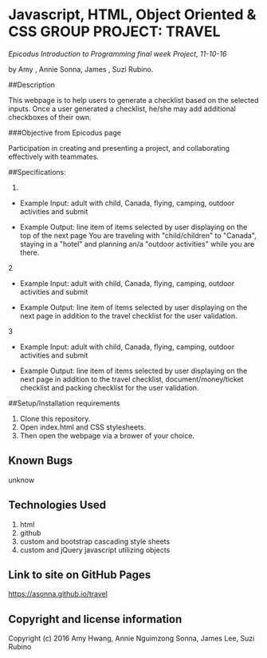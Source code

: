 # Javascript, HTML, Object Oriented & CSS GROUP PROJECT: TRAVEL

_*Epicodus Introduction to Programming final week Project, 11-10-16*_

by Amy , Annie Sonna, James  , Suzi Rubino.


##Description

This webpage is to help users to generate a checklist based on the selected inputs. Once a user generated a checklist, he/she may add additional checkboxes of their own.


###Objective from Epicodus page

Participation in creating and presenting a project, and collaborating effectively with teammates.
<!--
##Specifications

 1. User type (multi-choice)

     1. Single traveler

     2. Single traveler with children age 0-11 years (same issue as above)

     3. Single traveler with pet

 2. Destination (select one)

 3. Transportation Mode (select one)

     * Flying

     * Train

     * Boat

     * Car (will specify in spec two rental or personal?)

     * Bus

     * Walk/hike (seems like this needs to be here if they are hiking to destination - camping accommodation below)

 4. Accommodation (select one)

    * Hotel

    * Hostel/guesthouse

    * Camping

    * Friends/Relatives

 5. Planned activities (multiple or single choice?)

  * Sightseeing

  * Outdoor activities

  * Dining out

  * Shopping -->


##Specifications:

1.
 - Example Input: adult with child, Canada, flying, camping, outdoor activities and submit

 -  Example Output:
     line item of items selected by user displaying on the top of the next page
     You are traveling with "child/children" to "Canada", staying in a "hotel" and planning an/a "outdoor activities" while you are there.

2
  - Example Input: adult with child, Canada, flying, camping, outdoor activities and submit

  -  Example Output:
     line item of items selected by user displaying on the next page in addition to the travel checklist for the user validation.

3
  - Example Input: adult with child, Canada, flying, camping, outdoor activities and submit

  -  Example Output:
     line item of items selected by user displaying on the next page in addition to the travel checklist, document/money/ticket checklist and packing checklist for the user validation.




##Setup/Installation requirements

1. Clone this repository.
2. Open index.html and CSS stylesheets.
3. Then open the webpage via a brower of your choice.

## Known Bugs

 unknow


## Technologies Used

1. html
2. github
3. custom and bootstrap cascading style sheets
4. custom and jQuery javascript utilizing objects


## Link to site on GitHub Pages

https://asonna.github.io/travel


## Copyright and license information

Copyright (c) 2016 Amy Hwang, Annie Nguimzong Sonna, James Lee, Suzi Rubino
